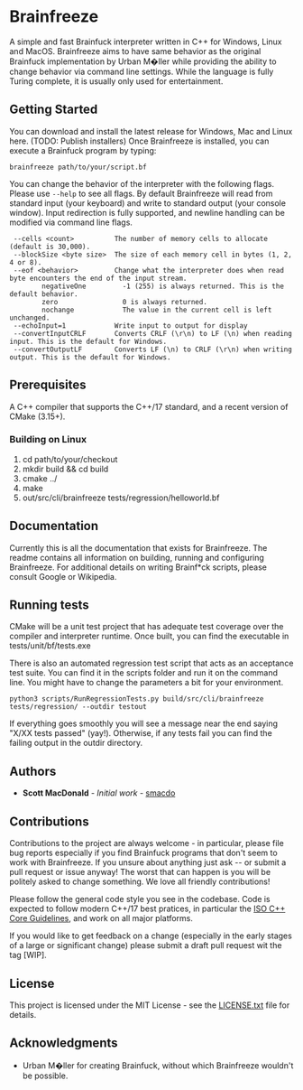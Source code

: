 # Brainfreeze
A simple and fast Brainfuck interpreter written in C++ for Windows, Linux and MacOS. Brainfreeze aims to have same
behavior as the original Brainfuck implementation by Urban M�ller while providing the ability to change behavior via
command line settings. While the language is fully Turing complete, it is usually only used for entertainment.

## Getting Started
You can download and install the latest release for Windows, Mac and Linux here. (TODO: Publish installers) Once
Brainfreeze is installed, you can execute a Brainfuck program by typing:

`brainfreeze path/to/your/script.bf`

You can change the behavior of the interpreter with the following flags. Please use `--help` to see all flags. By
default Brainfreeze will read from standard input (your keyboard) and write to standard output (your console window).
Input redirection is fully supported, and newline handling can be modified via command line flags.

```
 --cells <count>          The number of memory cells to allocate (default is 30,000).
 --blockSize <byte size>  The size of each memory cell in bytes (1, 2, 4 or 8).
 --eof <behavior>         Change what the interpreter does when read byte encounters the end of the input stream.
        negativeOne         -1 (255) is always returned. This is the default behavior.
		zero                0 is always returned.
		nochange            The value in the current cell is left unchanged.
 --echoInput=1            Write input to output for display
 --convertInputCRLF       Converts CRLF (\r\n) to LF (\n) when reading input. This is the default for Windows.
 --convertOutputLF        Converts LF (\n) to CRLF (\r\n) when writing output. This is the default for Windows.
```

## Prerequisites
A C++ compiler that supports the C++/17 standard, and a recent version of CMake (3.15+).

### Building on Linux

1. cd path/to/your/checkout
2. mkdir build && cd build
3. cmake ../
4. make
5. out/src/cli/brainfreeze tests/regression/helloworld.bf

## Documentation
Currently this is all the documentation that exists for Brainfreeze. The readme contains all information on building,
running and configuring Brainfreeze. For additional details on writing Brainf*ck scripts, please consult Google or
Wikipedia.

## Running tests
CMake will be a unit test project that has adequate test coverage over the compiler and interpreter runtime. Once
built, you can find the executable in tests/unit/bf/tests.exe

There is also an automated regression test script that acts as an acceptance test suite. You can find it in the scripts folder and run it on the command line. You might have to change the parameters a bit for your environment.

``
python3 scripts/RunRegressionTests.py build/src/cli/brainfreeze tests/regression/ --outdir testout
``

If everything goes smoothly you will see a message near the end saying "X/XX tests passed" (yay!). Otherwise, if any tests fail you can find the failing output
in the outdir directory.

## Authors
 * **Scott MacDonald** - *Initial work* - [smacdo](https://github.com/smacdo)

## Contributions
Contributions to the project are always welcome - in particular, please file bug reports especially if you find
Brainfuck programs that don't seem to work with Brainfreeze. If you unsure about anything just ask -- or submit a
pull request or issue anyway! The worst that can happen is you will be politely asked to change something. We love all
friendly contributions!

Please follow the general code style you see in the codebase. Code is expected to follow modern C++/17 best pratices,
in particular the [ISO C++ Core Guidelines](https://github.com/isocpp/CppCoreGuidelines), and work on all major 
platforms.

If you would like to get feedback on a change (especially in the early stages of a large or significant change) please
submit a draft pull request wit the tag [WIP].

## License
This project is licensed under the MIT License - see the [LICENSE.txt](LICENSE.txt) file for details.

## Acknowledgments
 * Urban M�ller for creating Brainfuck, without which Brainfreeze wouldn't be possible. 
